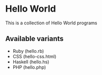 # Hello World

This is a collection of Hello World programs

## Available variants

- Ruby (hello.rb)
- CSS (hello-css.html)
- Haskell (hello.hs)
- PHP (hello.php)